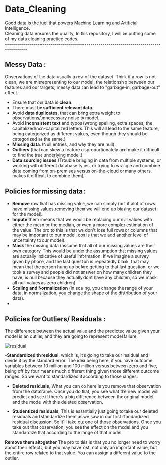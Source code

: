 # Data_Cleaning

Good data is the fuel that powers Machine Learning and Artificial Intelligence.<br />
Cleaning data ensures the quality,
In this repository, I will be putting some of my data cleaning practice codes.<br/>
-----------------------------------------------------------------------------------------<br/>

## Messy Data :

Observations of the data usually a row of the dataset. Think if a row is not clean, we are misrepresenting to our model, the relationship between our features and our targets, messy data can lead to "garbage-in, garbage-out" effect.

- Ensure that our data is **clean**.
- There must be **sufficient relevant data**.
- Avoid **data duplicates**, that can bring extra weight to observations/unnecessary noise to model.
- Avoid **inconsistent text** and typos (wrong spelling, extra spaces, the capitalized/non-capitalized letters. This will all lead to the same feature, being categorized                                          as different values, even though they should be categorized as the same.)
- **Missing data**. (Null entries, and why they are null).
- **Outliers** (that can skew a feature disproportionately and make it difficult to find the true underlying model.)
- **Data sourcing issues** (Trouble bringing in data from multiple systems, or working with different database types, or trying to wrangle and combine data coming from                               on-premises versus on-the-cloud or many others, makes it difficult to combine them).

## Policies for missing data :

- **Remove** row that has missing value, we can simply  (but if alot of rows have missing values,removing them we will end up biasing our dataset for the model).
- **Impute** them (means that we would be replacing our null values with either the mean or the median, or even a more complex estimation of the value. The pro to this                      is that we don't lose full rows or columns that may be important to our model, con is that we add another level of uncertainty to our model).
- **Mask** the missing data (assume that all of our missing values are their own category. This would be under the assumption that missing values are actually                                      indicative of useful information. If we imagine a survey given by phone, and the last question is repeatedly blank, that may mean that the                              person hung up before getting to that last question, or we took a survey and people did not answer on how many children they have, is null                              because they actually dont have any children, so we mask all null values as zero children)
- **Scaling and Normalization** (in scaling, you change the range of your data, in normalization, you change the shape of the distribution of your data).
- 

## Policies for Outliers/ Residuals : 

 The difference between the actual value and the predicted value given your model is an outlier, and they are going to represent model failure.
 
 ![residual](https://user-images.githubusercontent.com/33677647/200022165-24d6aee4-3932-4a35-912e-29ae07125d22.png)

-**Standardized th residual**, which is, it's going to take our residual and divide it by the standard error. The idea being here, if you have outcome variables between 10 million and 100 million versus between zero and five, being off by four means much different thing given those different outcome ranges. So we want to standardized it according to those ranges.

- **Deleted residuals**, What you can do here is you remove that observation from the dataframe. Once you do that, you see what the new model will predict and see if there's a big difference between the original model and the model with this deleted observation.

- **Studentized residuals**, This is essentially just going to take our deleted residuals and standardize them as we saw in our first standardized residual discussion. So it'll take out one of those observations. Once you take out that observation, you see the effect on the model and you standardize that according to the range of that model.
 
 **Remove them altogether** The pro to this is that you no longer need to worry about their effects, but you may have lost, not only an important value, but the entire row related to that value. You can assign a different value to the outlier.
 
 
 
 
 
 
 
